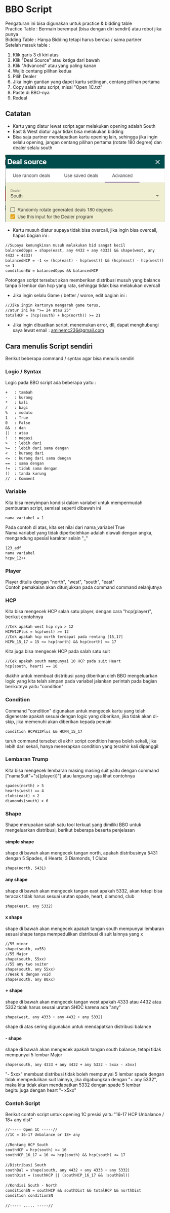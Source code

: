 # BBO Script

Pengaturan ini bisa digunakan untuk practice & bidding table
<br>
Practice Table : Bermain berempat (bisa dengan diri sendiri) atau robot jika punya
<br>
Bidding Table : Hanya Bidding tetapi harus berdua / sama partner
<br>
Setelah masuk table :
1. Klik garis 3 di kiri atas
2. Klik "Deal Source" atau ketiga dari bawah
3. Klik "Advanced" atau yang paling kanan
4. Wajib centang pilihan kedua
5. Pilih Dealer
6. Jika ingin gantian yang dapet kartu settingan, centang pilihan pertama
7. Copy salah satu script, misal "Open_1C.txt"
8. Paste di BBO-nya
9. Redeal

## Catatan
- Kartu yang diatur lewat script agar melakukan opening adalah South
- East & West diatur agar tidak bisa melakukan bidding
- Bisa saja partner mendapatkan kartu opening lain, sehingga jika ingin selalu opening,
	jangan centang pilihan pertama (rotate 180 degree) dan dealer selalu south
<img src="images/random_180_off_south.jpg">

- Kartu musuh diatur supaya tidak bisa overcall, jika ingin bisa overcall, hapus bagian ini :
```
//Supaya kemungkinan musuh melakukan bid sangat kecil
balancedOpps = shape(east, any 4432 + any 4333) && shape(west, any 4432 + 4333)
balancedHCP = -1 <= (hcp(east) - hcp(west)) && (hcp(east) - hcp(west)) <= 1
conditionEW = balancedOpps && balancedHCP
```
Potongan script tersebut akan memberikan distribusi musuh yang balance tanpa 5 lembar dan hcp yang rata, sehingga tidak bisa melakukan overcall

- Jika ingin selalu Game / better / worse, edit bagian ini :
```
//Jika ingin kartunya mengarah game terus, 
//atur ini ke ">= 24 atau 25"
totalHCP = (hcp(south) + hcp(north)) >= 21
```
- Jika ingin dibuatkan script, menemukan error, dll, dapat menghubungi saya lewat email : aminemc236@gmail.com

## Cara menulis Script sendiri
Berikut beberapa command / syntax agar bisa menulis sendiri

### Logic / Syntax
Logic pada BBO script ada beberapa yaitu :
```
+	: tambah
-	: kurang
*	: kali
/	: bagi
%	: modulo
1   : True
0   : False
&&  : dan
||  : atau
!   : negasi
>   : lebih dari
>=  : lebih dari sama dengan
<   : kurang dari
<=  : kurang dari sama dengan
==  : sama dengan
!=  : tidak sama dengan
()  : tanda kurung
//  : Comment
```

### Variable
Kita bisa menyimpan kondisi dalam variabel untuk mempermudah pembuatan script, semisal seperti dibawah ini
```
nama_variabel = 1
```
Pada contoh di atas, kita set nilai dari nama_variabel True
<br>
Nama variabel yang tidak diperbolehkan adalah diawali dengan angka, mengandung spesial karakter selain "_"
```
123_adf
nama variabel
hcpw_12++
```

### Player
Player ditulis dengan "north", "west", "south", "east"
<br>
Contoh pemakaian akan ditunjukkan pada command command selanjutnya

### HCP
Kita bisa mengecek HCP salah satu player, dengan cara "hcp(player)", berikut contohnya
```
//Cek apakah west hcp nya > 12
HCPW12Plus = hcp(west) >= 12
//Cek apakah hcp north terdapat pada rentang [15,17]
HCPN_15_17 = 15 <= hcp(north) && hcp(north) <= 17
```
Kita juga bisa mengecek HCP pada salah satu suit
```
//Cek apakah south mempunyai 10 HCP pada suit Heart
hcp(south, heart) == 10
```

diakhir untuk membuat distribusi yang diberikan oleh BBO mengeluarkan logic yang kita telah simpan pada variabel jalankan perintah pada bagian berikutnya yaitu "condition"

### Condition
Command "condition" digunakan untuk mengecek kartu yang telah digenerate apakah sesuai dengan logic yang diberikan, jika tidak akan di-skip, jika memenuhi akan diberikan kepada pemain
```
condition HCPW12Plus && HCPN_15_17
```
taruh command tersebut di akhir script
condition hanya boleh sekali, jika lebih dari sekali, hanya menerapkan condition yang terakhir kali dipanggil

### Lembaran Trump
Kita bisa mengecek lembaran masing masing suit yaitu dengan command ["namaSuit"+"s({player})"] atau langsung saja lihat contohnya
```
spades(north) > 5
hearts(west) == 4
clubs(east) < 2
diamonds(south) > 6
```

### Shape
Shape merupakan salah satu tool terkuat yang dimiliki BBO untuk mengeluarkan distribusi, berikut beberapa beserta penjelasan
#### simple shape
shape di bawah akan mengecek tangan north, apakah distribusinya 5431 dengan 5 Spades, 4 Hearts, 3 Diamonds, 1 Clubs
```
shape(north, 5431)
```

#### any shape
shape di bawah akan mengecek tangan east apakah 5332, akan tetapi bisa teracak tidak harus sesuai urutan spade, heart, diamond, club
```
shape(east, any 5332)
```

#### x shape
shape di bawah akan mengecek apakah tangan south mempunyai lembaran sesuai shape tanpa mempedulikan distribusi di suit lainnya yang x
```
//55 minor
shape(south, xx55)
//55 Major
shape(south, 55xx)
//55 any two suiter
shape(south, any 55xx)
//Weak 8 dengan void
shape(south, any 80xx)
```

#### + shape
shape di bawah akan mengecek tangan west apakah 4333 atau 4432 atau 5332 tidak harus seusai urutan SHDC karena ada "any"
```
shape(west, any 4333 + any 4432 + any 5332)
```
shape di atas sering digunakan untuk mendapatkan distribusi balance

#### - shape
shape di bawah akan mengecek apakah tangan south balance, tetapi tidak mempunyai 5 lembar Major
```
shape(south, any 4333 + any 4432 + any 5332 - 5xxx - x5xx)
```
"- 5xxx" membuat distribusi tidak boleh mempunyai 5 lembar spade dengan tidak mempedulikan suit lainnya, jika digabungkan dengan "+ any 5332", maka kita tidak akan mendapatkan 5332 dengan spade 5 lembar
<br>
begitu juga dengan heart "- x5xx"

### Contoh Script
Berikut contoh script untuk opening 1C presisi yaitu "16-17 HCP Unbalance / 18+ any dist"
```
//----- Open 1C -----//
//1C = 16-17 Unbalance or 18+ any

//Rentang HCP South
southHCP = hcp(south) >= 16
southHCP_16_17 = 16 <= hcp(south) && hcp(south) <= 17

//Distribusi South
southBal = shape(south, any 4432 + any 4333 + any 5332)
southDist = (southHCP || (southHCP_16_17 && !southBal))

//Kondisi South - North
conditionSN = southHCP && southDist && totalHCP && northDist
condition conditionSN

//----- ..... -----//
```

